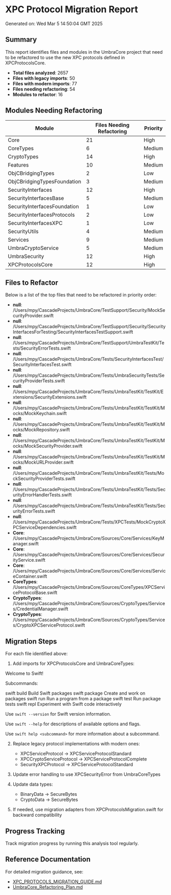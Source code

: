 # XPC Protocol Migration Report

Generated on: Wed Mar  5 14:50:04 GMT 2025

## Summary

This report identifies files and modules in the UmbraCore project that need to be refactored 
to use the new XPC protocols defined in XPCProtocolsCore.

- **Total files analyzed**: 2657
- **Files with legacy imports**: 50
- **Files with modern imports**: 77
- **Files needing refactoring**: 54
- **Modules to refactor**: 16

## Modules Needing Refactoring

| Module | Files Needing Refactoring | Priority |
|--------|---------------------------|----------|
| Core | 21 | High |
| CoreTypes | 6 | Medium |
| CryptoTypes | 14 | High |
| Features | 10 | Medium |
| ObjCBridgingTypes | 2 | Low |
| ObjCBridgingTypesFoundation | 3 | Medium |
| SecurityInterfaces | 12 | High |
| SecurityInterfacesBase | 5 | Medium |
| SecurityInterfacesFoundation | 1 | Low |
| SecurityInterfacesProtocols | 2 | Low |
| SecurityInterfacesXPC | 1 | Low |
| SecurityUtils | 4 | Medium |
| Services | 9 | Medium |
| UmbraCryptoService | 5 | Medium |
| UmbraSecurity | 12 | High |
| XPCProtocolsCore | 12 | High |

## Files to Refactor

Below is a list of the top files that need to be refactored in priority order:

- **null**: /Users/mpy/CascadeProjects/UmbraCore/TestSupport/Security/MockSecurityProvider.swift
- **null**: /Users/mpy/CascadeProjects/UmbraCore/TestSupport/Security/SecurityInterfacesForTesting/SecurityInterfacesTestSupport.swift
- **null**: /Users/mpy/CascadeProjects/UmbraCore/TestSupport/UmbraTestKit/Tests/SecurityErrorTests.swift
- **null**: /Users/mpy/CascadeProjects/UmbraCore/Tests/SecurityInterfacesTest/SecurityInterfacesTest.swift
- **null**: /Users/mpy/CascadeProjects/UmbraCore/Tests/UmbraSecurityTests/SecurityProviderTests.swift
- **null**: /Users/mpy/CascadeProjects/UmbraCore/Tests/UmbraTestKit/TestKit/Extensions/SecurityExtensions.swift
- **null**: /Users/mpy/CascadeProjects/UmbraCore/Tests/UmbraTestKit/TestKit/Mocks/MockKeychain.swift
- **null**: /Users/mpy/CascadeProjects/UmbraCore/Tests/UmbraTestKit/TestKit/Mocks/MockRepository.swift
- **null**: /Users/mpy/CascadeProjects/UmbraCore/Tests/UmbraTestKit/TestKit/Mocks/MockSecurityProvider.swift
- **null**: /Users/mpy/CascadeProjects/UmbraCore/Tests/UmbraTestKit/TestKit/Mocks/MockURLProvider.swift
- **null**: /Users/mpy/CascadeProjects/UmbraCore/Tests/UmbraTestKit/Tests/MockSecurityProviderTests.swift
- **null**: /Users/mpy/CascadeProjects/UmbraCore/Tests/UmbraTestKit/Tests/SecurityErrorHandlerTests.swift
- **null**: /Users/mpy/CascadeProjects/UmbraCore/Tests/UmbraTestKit/Tests/SecurityErrorTests.swift
- **null**: /Users/mpy/CascadeProjects/UmbraCore/Tests/XPCTests/MockCryptoXPCServiceDependencies.swift
- **Core**: /Users/mpy/CascadeProjects/UmbraCore/Sources/Core/Services/KeyManager.swift
- **Core**: /Users/mpy/CascadeProjects/UmbraCore/Sources/Core/Services/SecurityService.swift
- **Core**: /Users/mpy/CascadeProjects/UmbraCore/Sources/Core/Services/ServiceContainer.swift
- **CoreTypes**: /Users/mpy/CascadeProjects/UmbraCore/Sources/CoreTypes/XPCServiceProtocolBase.swift
- **CryptoTypes**: /Users/mpy/CascadeProjects/UmbraCore/Sources/CryptoTypes/Services/CredentialManager.swift
- **CryptoTypes**: /Users/mpy/CascadeProjects/UmbraCore/Sources/CryptoTypes/Services/CryptoXPCServiceProtocol.swift

## Migration Steps

For each file identified above:

1. Add imports for XPCProtocolsCore and UmbraCoreTypes:
   
Welcome to Swift!

Subcommands:

  swift build      Build Swift packages
  swift package    Create and work on packages
  swift run        Run a program from a package
  swift test       Run package tests
  swift repl       Experiment with Swift code interactively

  Use `swift --version` for Swift version information.

  Use `swift --help` for descriptions of available options and flags.

  Use `swift help <subcommand>` for more information about a subcommand.

2. Replace legacy protocol implementations with modern ones:
   - XPCServiceProtocol → XPCServiceProtocolStandard
   - XPCCryptoServiceProtocol → XPCServiceProtocolComplete
   - SecurityXPCProtocol → XPCServiceProtocolStandard

3. Update error handling to use XPCSecurityError from UmbraCoreTypes

4. Update data types:
   - BinaryData → SecureBytes
   - CryptoData → SecureBytes

5. If needed, use migration adapters from XPCProtocolsMigration.swift for backward compatibility

## Progress Tracking

Track migration progress by running this analysis tool regularly.

## Reference Documentation

For detailed migration guidance, see:
- [XPC_PROTOCOLS_MIGRATION_GUIDE.md](../XPC_PROTOCOLS_MIGRATION_GUIDE.md)
- [UmbraCore_Refactoring_Plan.md](../UmbraCore_Refactoring_Plan.md)

